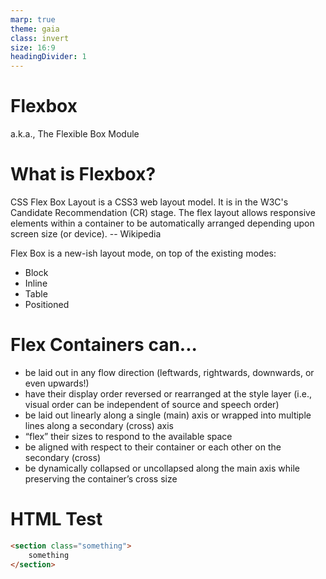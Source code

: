 ```yaml
---
marp: true
theme: gaia
class: invert
size: 16:9
headingDivider: 1
---
```


# Flexbox
a.k.a., The Flexible Box Module 

# What is Flexbox?

CSS Flex Box Layout is a CSS3 web layout model. It is in the W3C's Candidate Recommendation (CR) stage. The flex layout allows responsive elements within a container to be automatically arranged depending upon screen size (or device). -- Wikipedia

Flex Box is a new-ish layout mode, on top of the existing modes:

* Block
* Inline
* Table	
* Positioned


# Flex Containers can...

* be laid out in any flow direction (leftwards, rightwards, downwards, or even upwards!)
* have their display order reversed or rearranged at the style layer (i.e., visual order can be independent of source and speech order)
* be laid out linearly along a single (main) axis or wrapped into multiple lines along a secondary (cross) axis
* “flex” their sizes to respond to the available space
* be aligned with respect to their container or each other on the secondary (cross)
* be dynamically collapsed or uncollapsed along the main axis while preserving the container’s cross size


# HTML Test

```html
<section class="something">
    something
</section>



```
